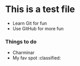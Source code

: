 # This is a test file

* Learn Git for fun
* Use GitHub for more fun

### Things  to do
 - Charminar
 - My fav spot :classified:
